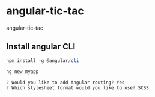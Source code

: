 # angular-tic-tac

angular-tic-tac

## Install angular CLI

``` powershell
npm install -g @angular/cli
```

```powershell
ng new myapp

? Would you like to add Angular routing? Yes
? Which stylesheet format would you like to use? SCSS
```
